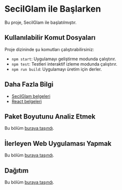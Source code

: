 # SecilGlam ile Başlarken

Bu proje, SecilGlam ile başlatılmıştır.

## Kullanılabilir Komut Dosyaları

Proje dizininde şu komutları çalıştırabilirsiniz:

- `npm start`: Uygulamayı geliştirme modunda çalıştırır.
- `npm test`: Testleri interaktif izleme modunda çalıştırır.
- `npm run build`: Uygulamayı üretim için derler.

## Daha Fazla Bilgi

- [SecilGlam belgeleri](link-goes-here)
- [React belgeleri](https://reactjs.org/)

## Paket Boyutunu Analiz Etmek

Bu bölüm [buraya taşındı](https://facebook.github.io/create-react-app/docs/analyzing-the-bundle-size).

## İlerleyen Web Uygulaması Yapmak

Bu bölüm [buraya taşındı](https://facebook.github.io/create-react-app/docs/making-a-progressive-web-app).

## Dağıtım

Bu bölüm [buraya taşındı](https://facebook.github.io/create-react-app/docs/deployment).

